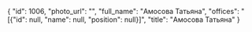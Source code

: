 {
    "id": 1006,
    "photo_url": "",
    "full_name": "Амосова Татьяна",
    "offices": "[{\"id\": null, \"name\": null, \"position\": null}]",
    "title": "Амосова Татьяна"
}